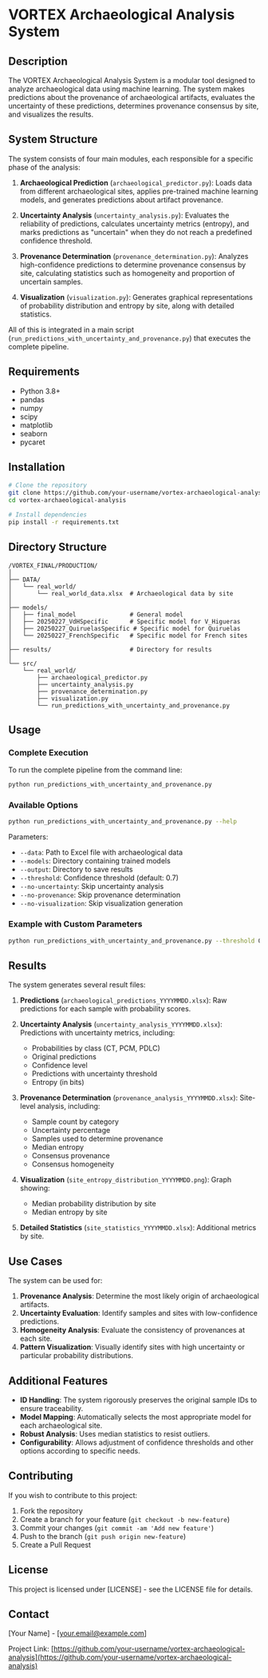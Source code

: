 # VORTEX Archaeological Analysis System

## Description

The VORTEX Archaeological Analysis System is a modular tool designed to analyze archaeological data using machine learning. The system makes predictions about the provenance of archaeological artifacts, evaluates the uncertainty of these predictions, determines provenance consensus by site, and visualizes the results.

## System Structure

The system consists of four main modules, each responsible for a specific phase of the analysis:

1. **Archaeological Prediction** (`archaeological_predictor.py`): Loads data from different archaeological sites, applies pre-trained machine learning models, and generates predictions about artifact provenance.

2. **Uncertainty Analysis** (`uncertainty_analysis.py`): Evaluates the reliability of predictions, calculates uncertainty metrics (entropy), and marks predictions as "uncertain" when they do not reach a predefined confidence threshold.

3. **Provenance Determination** (`provenance_determination.py`): Analyzes high-confidence predictions to determine provenance consensus by site, calculating statistics such as homogeneity and proportion of uncertain samples.

4. **Visualization** (`visualization.py`): Generates graphical representations of probability distribution and entropy by site, along with detailed statistics.

All of this is integrated in a main script (`run_predictions_with_uncertainty_and_provenance.py`) that executes the complete pipeline.

## Requirements

- Python 3.8+
- pandas
- numpy
- scipy
- matplotlib
- seaborn
- pycaret

## Installation

```bash
# Clone the repository
git clone https://github.com/your-username/vortex-archaeological-analysis.git
cd vortex-archaeological-analysis

# Install dependencies
pip install -r requirements.txt
```

## Directory Structure

```
/VORTEX_FINAL/PRODUCTION/
│
├── DATA/
│   └── real_world/
│       └── real_world_data.xlsx  # Archaeological data by site
│
├── models/
│   ├── final_model               # General model
│   ├── 20250227_VdHSpecific      # Specific model for V_Higueras
│   ├── 20250227_QuiruelasSpecific # Specific model for Quiruelas
│   └── 20250227_FrenchSpecific   # Specific model for French sites
│
├── results/                      # Directory for results
│
└── src/
    └── real_world/
        ├── archaeological_predictor.py
        ├── uncertainty_analysis.py
        ├── provenance_determination.py
        ├── visualization.py
        └── run_predictions_with_uncertainty_and_provenance.py
```

## Usage

### Complete Execution

To run the complete pipeline from the command line:

```bash
python run_predictions_with_uncertainty_and_provenance.py
```

### Available Options

```bash
python run_predictions_with_uncertainty_and_provenance.py --help
```

Parameters:
- `--data`: Path to Excel file with archaeological data
- `--models`: Directory containing trained models
- `--output`: Directory to save results
- `--threshold`: Confidence threshold (default: 0.7)
- `--no-uncertainty`: Skip uncertainty analysis
- `--no-provenance`: Skip provenance determination
- `--no-visualization`: Skip visualization generation

### Example with Custom Parameters

```bash
python run_predictions_with_uncertainty_and_provenance.py --threshold 0.8 --output /custom/path/results/
```

## Results

The system generates several result files:

1. **Predictions** (`archaeological_predictions_YYYYMMDD.xlsx`): Raw predictions for each sample with probability scores.

2. **Uncertainty Analysis** (`uncertainty_analysis_YYYYMMDD.xlsx`): Predictions with uncertainty metrics, including:
   - Probabilities by class (CT, PCM, PDLC)
   - Original predictions
   - Confidence level
   - Predictions with uncertainty threshold
   - Entropy (in bits)

3. **Provenance Determination** (`provenance_analysis_YYYYMMDD.xlsx`): Site-level analysis, including:
   - Sample count by category
   - Uncertainty percentage
   - Samples used to determine provenance
   - Median entropy
   - Consensus provenance
   - Consensus homogeneity

4. **Visualization** (`site_entropy_distribution_YYYYMMDD.png`): Graph showing:
   - Median probability distribution by site
   - Median entropy by site

5. **Detailed Statistics** (`site_statistics_YYYYMMDD.xlsx`): Additional metrics by site.

## Use Cases

The system can be used for:

1. **Provenance Analysis**: Determine the most likely origin of archaeological artifacts.
2. **Uncertainty Evaluation**: Identify samples and sites with low-confidence predictions.
3. **Homogeneity Analysis**: Evaluate the consistency of provenances at each site.
4. **Pattern Visualization**: Visually identify sites with high uncertainty or particular probability distributions.

## Additional Features

- **ID Handling**: The system rigorously preserves the original sample IDs to ensure traceability.
- **Model Mapping**: Automatically selects the most appropriate model for each archaeological site.
- **Robust Analysis**: Uses median statistics to resist outliers.
- **Configurability**: Allows adjustment of confidence thresholds and other options according to specific needs.

## Contributing

If you wish to contribute to this project:

1. Fork the repository
2. Create a branch for your feature (`git checkout -b new-feature`)
3. Commit your changes (`git commit -am 'Add new feature'`)
4. Push to the branch (`git push origin new-feature`)
5. Create a Pull Request

## License

This project is licensed under [LICENSE] - see the LICENSE file for details.

## Contact

[Your Name] - [your.email@example.com]

Project Link: [https://github.com/your-username/vortex-archaeological-analysis](https://github.com/your-username/vortex-archaeological-analysis)
